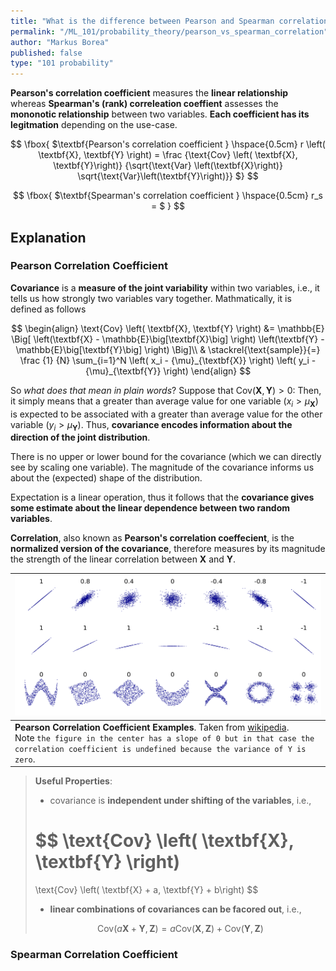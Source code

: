 ```yaml
---
title: "What is the difference between Pearson and Spearman correlation?"
permalink: "/ML_101/probability_theory/pearson_vs_spearman_correlation"
author: "Markus Borea"
published: false
type: "101 probability"
---
```


**Pearson's correlation coefficient** measures the **linear relationship** whereas **Spearman's
(rank) correleation coeffient** assesses the **mononotic relationship** between two
variables. **Each coefficient has its legitmation** depending on the use-case.

<!-- E.g., if there is a clear directional non-linear relationship, we would often prefer Spearman over Pearson. On the other hand, if the data at hand rather looks like a noisy two-dimensional line, Pearson's coefficient is more adequate.  -->

$$
\fbox{
$\textbf{Pearson's correlation coefficient } \hspace{0.5cm}
r \left( \textbf{X}, \textbf{Y} \right)
= \frac {\text{Cov} \left( \textbf{X}, \textbf{Y}\right)} {\sqrt{\text{Var}
\left(\textbf{X}\right)} \sqrt{\text{Var}\left(\textbf{Y}\right)}}
$}
$$

$$
\fbox{
$\textbf{Spearman's correlation coefficient } \hspace{0.5cm}
r_s = 
$
}
$$

## Explanation

### Pearson Correlation Coefficient

**Covariance** is a **measure of the joint variability** within two variables, i.e., it tells us how
strongly two variables vary together. Mathmatically, it is defined as follows

$$
\begin{align}
\text{Cov} \left( \textbf{X}, \textbf{Y} \right) 
&= 
\mathbb{E} \Big[ 
\left(\textbf{X} - \mathbb{E}\big[\textbf{X}\big] \right)
\left(\textbf{Y} - \mathbb{E}\big[\textbf{Y}\big] \right)
\Big]\\
& \stackrel{\text{sample}}{=} \frac {1} {N}
\sum_{i=1}^N \left( x_i - {\mu}_{\textbf{X}} \right) 
\left( y_i - {\mu}_{\textbf{Y}} \right)
\end{align}
$$

So *what does that mean in plain words*? Suppose that $\text{Cov}\left(\textbf{X},
\textbf{Y}\right) > 0$: Then, it simply means that a greater than average value for one variable
($x_i > \mu_{\textbf{X}})$ is expected to be associated with a greater than average 
value for the other variable ($y_i > \mu_{\textbf{Y}})$. Thus, **covariance encodes information
about the direction of the joint distribution**. 

There is no upper or lower bound for the covariance (which we can directly see by scaling one
variable). The magnitude of the covariance informs us about the (expected) shape of the
distribution.

Expectation is a linear operation, thus it follows that the **covariance gives some estimate about
the linear dependence between two random variables**.

**Correlation**, also known as **Pearson's correlation coeffecient**, is the **normalized version of
the covariance**, therefore measures by its magnitude the strength of the linear correlation between
$\textbf{X}$ and $\textbf{Y}$.


| ![Correlation Examples](/assets/img/ml_101/Correlation_examples.png "Correlation Examples") |
| :--- |
| **Pearson Correlation Coefficient Examples**. Taken from [wikipedia](https://en.wikipedia.org/wiki/Correlation#/media/File:Correlation_examples2.svg).<br> Note `the figure in the center has a slope of 0 but in that case the correlation coefficient is undefined because the variance of Y is zero`.|


>
> **Useful Properties**:
>
> * covariance is **independent under shifting of the variables**, i.e.,
>
>$$
>\text{Cov} \left( \textbf{X}, \textbf{Y} \right) 
>= 
>\text{Cov} \left( \textbf{X} + a, \textbf{Y} + b\right) 
>$$
>
> * **linear combinations of covariances can be facored out**, i.e., 
>
>$$
>\text{Cov} \left( a\textbf{X} + \textbf{Y}, \textbf{Z} \right) 
>= a\text{Cov} \left( \textbf{X}, \textbf{Z} \right) +
>\text{Cov} \left( \textbf{Y}, \textbf{Z} \right) 
>$$
>


### Spearman Correlation Coefficient



